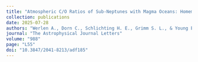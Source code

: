 ```yaml
---
title: "Atmospheric C/O Ratios of Sub-Neptunes with Magma Oceans: Homemade Rather Than Inherited"
collection: publications
date: 2025-07-28
authors: "Werlen A., Dorn C., Schlichting H. E., Grimm S. L., & Young E. D."
journal: "The Astrophysical Journal Letters"
volume: "988"
page: "L55"
doi: "10.3847/2041-8213/adf185"
---
```

